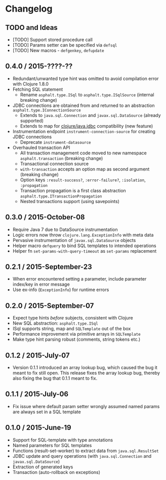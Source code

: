 # Changelog

## TODO and Ideas

* [TODO] Support stored procedure call
* [TODO] Params setter can be specified via `defsql`
* [TODO] New macros - `defgenkey`, `defupdate`


## 0.4.0 / 2015-????-??

* Redundant/unwanted type hint was omitted to avoid compilation error with Clojure 1.8.0
* Fetching SQL statement
  * Rename `asphalt.type.ISql` to `asphalt.type.ISqlSource` (internal breaking change)
* JDBC connections are obtained from and returned to an abstraction `asphalt.type.IConnectionSource`
  * Extends to `java.sql.Connection` and `javax.sql.DataSource` (already supported)
  * Extends to map for [clojure/java.jdbc](https://github.com/clojure/java.jdbc) compatibility (new feature)
* Instrumentation endpoint `instrument-connection-source` for creating JDBC connections
  * Deprecate `instrument-datasource`
* Overhauled transaction API
  * All transaction management code moved to new namespace `asphalt.transaction` (breaking change)
  * Transactional connection source
  * `with-transaction` accepts an option map as second argument (breaking change)
  * Option keys `:result-success?`, `:error-failure?`, `:isolation`, `:propagation`
  * Transaction propagation is a first class abstraction `asphalt.type.ITransactionPropagation`
  * Nested transactions support (using savepoints)


## 0.3.0 / 2015-October-08

* Require Java 7 due to DataSource instrumentation
* Logic errors now throw `clojure.lang.ExceptionInfo` with meta data
* Pervasive instrumentation of `javax.sql.DataSource` objects
* Helper macro `defquery` to bind SQL templates to intended operations
* Helper fn `set-params-with-query-timeout` as `set-params` replacement


## 0.2.1 / 2015-September-23

* When error encountered setting a parameter, include parameter index/key in error message
* Use ex-info (`ExceptionInfo`) for runtime errors


## 0.2.0 / 2015-September-07

* Expect type hints _before_ subjects, consistent with Clojure
* New SQL abstraction: `asphalt.type.ISql`
* ISql supports string, map and `SQLTemplate` out of the box
* Performance improvement via primitive arrays in `SQLTemplate`
* Make type hint parsing robust (comments, string tokens etc.)


## 0.1.2 / 2015-July-07

* Version 0.1.1 introduced an array lookup bug, which caused the bug it meant to fix still open.
  This release fixes the array lookup bug, thereby also fixing the bug that 0.1.1 meant to fix.


## 0.1.1 / 2015-July-06

* Fix issue where default param setter wrongly assumed named params are always set in a SQL template


## 0.1.0 / 2015-June-19

* Support for SQL-template with type annotations
* Named parameters for SQL templates
* Functions (result-set-worker) to extract data from `java.sql.ResultSet`
* JDBC update and query operations (with `java.sql.Connection` and `javax.sql.DataSource`)
* Extraction of generated keys
* Transaction (auto-rollback on exceptions)
